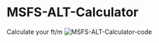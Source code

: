 # MSFS-ALT-Calculator
Calculate your ft/m 
![MSFS-ALT-Calculator-code](https://user-images.githubusercontent.com/56195623/145291891-fbc236fb-1fe9-4335-930c-67f68b49bb16.png)
